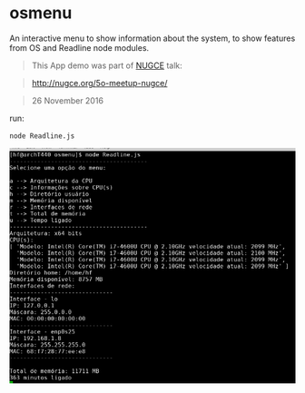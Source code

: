 # osmenu
An interactive menu to show information about the system,
to show features from OS and Readline node modules.

> This App demo was part of [NUGCE](http://nugce.org/) talk:

> http://nugce.org/5o-meetup-nugce/

> 26 November 2016


run:

```
node Readline.js
```

![Alt osmenu](https://github.com/helio-frota/osmenu/raw/master/a.png)


